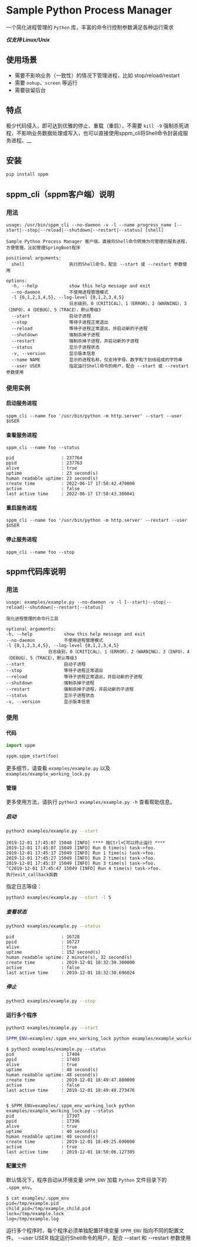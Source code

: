 # Sample Python Process Manager

一个简化进程管理的 `Python` 库，丰富的命令行控制参数满足各种运行需求

***仅支持 Linux/Unix***

## 使用场景
- 需要不影响业务（一致性）的情况下管理进程，比如 stop/reload/restart
- 需要 `nohup`、`screen` 等运行
- 需要驻留后台

## 特点
极少代码侵入，即可达到优雅的停止、重载（重启），不需要 `kill -9` 强制杀死进程，不影响业务数据处理或写入，也可以直接使用sppm_cli将Shell命令封装成服务进程。__

## 安装

```bash
pip install sppm
```

## sppm_cli（sppm客户端）说明

### 用法

    usage: /usr/bin/sppm_cli --no-daemon -v -l --name progress_name [--start|--stop|--reload|--shutdown|--restart|--status] [shell]
    
    Sample Python Process Manager 客户端，直接将Shell命令转换为可管理的服务进程，方便管理。比如管理SpringBoot程序
    
    positional arguments:
      shell                 执行的Shell命令，配合 --start 或 --restart 参数使用
    
    options:
      -h, --help            show this help message and exit
      --no-daemon           不使用进程管理模式
      -l {0,1,2,3,4,5}, --log-level {0,1,2,3,4,5}
                            日志级别，0（CRITICAL）、1（ERROR）、2（WARNING）、3（INFO）、4（DEBUG）、5（TRACE），默认等级3
      --start               启动子进程
      --stop                等待子进程正常退出
      --reload              等待子进程正常退出，并启动新的子进程
      --shutdown            强制杀掉子进程
      --restart             强制杀掉子进程，并启动新的子进程
      --status              显示子进程状态
      -v, --version         显示版本信息
      --name NAME           显示的进程名称，仅支持字母、数字和下划线组成的字符串
      --user USER           指定运行Shell命令的用户，配合 --start 或 --restart 参数使用

### 使用实例

#### 启动服务进程

`sppm_cli --name foo '/usr/bin/python -m http.server' --start --user $USER`

#### 查看服务进程

`sppm_cli --name foo --status`

    pid                  : 237764
    ppid                 : 237763
    alive                : true
    uptime               : 23 second(s)
    human readable uptime: 23 second(s)
    create time          : 2022-06-17 17:58:42.470000
    active               : false
    last active time     : 2022-06-17 17:58:43.300041


#### 重启服务进程

`sppm_cli --name foo '/usr/bin/python -m http.server' --restart --user $USER`

#### 停止服务进程

`sppm_cli --name foo --stop`

## sppm代码库说明

### 用法

    usage: examples/example.py --no-daemon -v -l [--start|--stop|--reload|--shutdown|--restart|--status]

    简化进程管理的命令行工具

    optional arguments:
    -h, --help            show this help message and exit
    --no-daemon           不使用进程管理模式
    -l {0,1,2,3,4,5}, --log-level {0,1,2,3,4,5}
                    日志级别，0（CRITICAL）、1（ERROR）、2（WARNING）、3（INFO）、4（DEBUG）、5（TRACE），默认等级3
    --start               启动子进程
    --stop                等待子进程正常退出
    --reload              等待子进程正常退出，并启动新的子进程
    --shutdown            强制杀掉子进程
    --restart             强制杀掉子进程，并启动新的子进程
    --status              显示子进程状态
    -v, --version         显示版本信息

### 使用

#### 代码

```python
import sppm

sppm.sppm_start(foo)
```

更多细节，请查看 `examples/example.py` 以及 `examples/example_working_lock.py`

#### 管理

更多使用方法，请执行 `python3 examples/example.py -h` 查看帮助信息。

##### 启动
```bash
python3 examples/example.py --start
```

    2019-12-01 17:45:07 15048 [INFO] **** 按Ctrl+C可以终止运行 ****
    2019-12-01 17:45:07 15049 [INFO] Run 0 time(s) task->foo.
    2019-12-01 17:45:17 15049 [INFO] Run 1 time(s) task->foo.
    2019-12-01 17:45:27 15049 [INFO] Run 2 time(s) task->foo.
    2019-12-01 17:45:37 15049 [INFO] Run 3 time(s) task->foo.
    ^C2019-12-01 17:45:47 15049 [INFO] Run 4 time(s) task->foo.
    执行exit_callback函数


指定日志等级：

```bash
python3 examples/example.py --start -l 5
```

##### 查看状态
```bash
python3 examples/example.py --status
```

    pid                  : 16728
    ppid                 : 16727
    alive                : true
    uptime               : 152 second(s)
    human readable uptime: 2 minute(s), 32 second(s)
    create time          : 2019-12-01 18:32:30.300000
    active               : false
    last active time     : 2019-12-01 18:32:30.696024


##### 停止
```bash
python3 examples/example.py --stop
```

#### 运行多个程序

```bash
python3 examples/example.py --start

SPPM_ENV=examples/.sppm_env_working_lock python examples/example_working_lock.py --start
```

    $ python3 examples/example.py --status
    pid                  : 17404
    ppid                 : 17403
    alive                : true
    uptime               : 48 second(s)
    human readable uptime: 48 second(s)
    create time          : 2019-12-01 18:49:47.880000
    active               : false
    last active time     : 2019-12-01 18:49:48.273476


    $ SPPM_ENV=examples/.sppm_env_working_lock python examples/example_working_lock.py --status
    pid                  : 17397
    ppid                 : 17396
    alive                : true
    uptime               : 40 second(s)
    human readable uptime: 40 second(s)
    create time          : 2019-12-01 18:49:25.690000
    active               : true
    last active time     : 2019-12-01 18:50:06.127305


#### 配置文件

默认情况下，程序自动从环境变量 `SPPM_ENV` 加载 `Python` 文件目录下的 `.sppm_env`。

    $ cat examples/.sppm_env
    pid=/tmp/example.pid
    child_pid=/tmp/example_child.pid
    lock=/tmp/example.lock
    log=/tmp/example.log

运行多个程序时，每个程序必须单独配置环境变量 `SPPM_ENV` 指向不同的配置文件。
      --user USER           指定运行Shell命令的用户，配合 --start 和 --restart 参数使用
